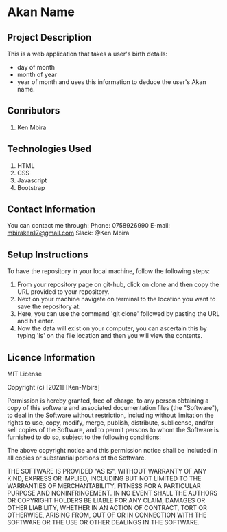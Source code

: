 # Akan Name

## Project Description
This is a web application that takes a user's birth details:
- day of month
- month of year
- year of month
and uses this information to deduce the user's Akan name.

## Conributors
1. Ken Mbira

## Technologies Used
1. HTML
2. CSS
3. Javascript
4. Bootstrap

## Contact Information
You can contact me through:
Phone: 0758926990
E-mail: mbiraken17@gmail.com
Slack: @Ken Mbira

## Setup Instructions
To have the repository in your local machine, follow the following steps:
1. From your repository page on git-hub, click on clone and then copy the URL provided to your repository.
2. Next on your machine navigate on terminal to the location you want to save the repository at.
3. Here, you can use the command 'git clone' followed by pasting the URL and hit enter.
4. Now the data will exist on your computer, you can ascertain this by typing 'ls' on the file location and then you will view the contents.




## Licence Information
MIT License

Copyright (c) [2021] [Ken-Mbira]

Permission is hereby granted, free of charge, to any person obtaining a copy
of this software and associated documentation files (the "Software"), to deal
in the Software without restriction, including without limitation the rights
to use, copy, modify, merge, publish, distribute, sublicense, and/or sell
copies of the Software, and to permit persons to whom the Software is
furnished to do so, subject to the following conditions:

The above copyright notice and this permission notice shall be included in all
copies or substantial portions of the Software.

THE SOFTWARE IS PROVIDED "AS IS", WITHOUT WARRANTY OF ANY KIND, EXPRESS OR
IMPLIED, INCLUDING BUT NOT LIMITED TO THE WARRANTIES OF MERCHANTABILITY,
FITNESS FOR A PARTICULAR PURPOSE AND NONINFRINGEMENT. IN NO EVENT SHALL THE
AUTHORS OR COPYRIGHT HOLDERS BE LIABLE FOR ANY CLAIM, DAMAGES OR OTHER
LIABILITY, WHETHER IN AN ACTION OF CONTRACT, TORT OR OTHERWISE, ARISING FROM,
OUT OF OR IN CONNECTION WITH THE SOFTWARE OR THE USE OR OTHER DEALINGS IN THE
SOFTWARE.